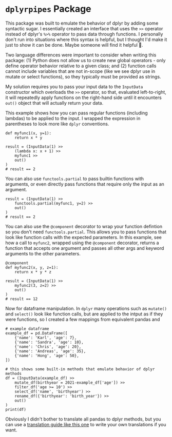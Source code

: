 # `dplyrpipes` Package

This package was built to emulate the behavior of dplyr by adding some syntactic sugar. I essentially created an interface that uses the `>>` operator instead of dplyr's `%>%` operator to pass data through functions. I personally don't run into situations where this syntax is helpful, but I thought I'd make it just to show it can be done. Maybe someone will find it helpful 🤷.

Two language differences were important to consider when writing this package: (1) Python does not allow us to create new global operators - only define operator behavior relative to a given class; and (2) function calls cannot include variables that are not in-scope (like we see dplyr use in mutate or select functions), so they typically must be provided as strings.

My solution requires you to pass your input data to the `InputData` constructor which overloads the `>>` operator, so that, evaluated left-to-right, it will repeatedly apply functions on the right-hand side until it encounters `out()` object that will actually return your data.

This example shows how you can pass regular functions (including lambdas) to be applied to the input. I wrapped the expression in parentheses to look more like `dplyr` conventions.

```
def myfunc1(x, y=1):
    return x * y

result = (InputData(1) >> 
    (lambda x: x + 1) >> 
    myfunc1 >>
    out()
)
# result == 2
```

You can also use `functools.partial` to pass builtin functions with arguments, or even directly pass functions that require only the input as an argument.

```
result = (InputData(1) >> 
    functools.partial(myfunc1, y=2) >>
    out()
)
# result == 2
```

You can also use the `@component` decorator to wrap your function defintion so you don't need `functools.partial`. This allows you to pass functions that look like function calls with the expected parameters. In this example, see how a call to `myfunc2`, wrapped using the `@component` decorator, returns a function that accepts one argument and passes all other args and keyword arguments to the other parameters.

```
@component
def myfunc2(x, y, z=1):
    return x * y * z

result = (InputData(1) >> 
    myfunc2(3, z=2) >>
    out()
)
# result == 12
```


Now for dataframe manipulation. In `dplyr` many operations such as `mutate()` and `select()` look like function calls, but are applied to the intput as if they were functions, so I created a few mappings from equivalent pandas and 

```
# example dataframe
example_df = pd.DataFrame([
    {'name': 'Karl', 'age': 7}, 
    {'name': 'Sandra', 'age': 10}, 
    {'name': 'Chris', 'age': 20},
    {'name': 'Andreas', 'age': 35},
    {'name': 'Hong', 'age': 50},
])

# this shows some built-in methods that emulate behavior of dplyr methods
df = (InputData(example_df) >> 
    mutate_df(birthyear = 2021-example_df['age']) >>
    filter_df('age >= 10') >>
    select_df('name', 'birthyear') >>
    rename_df({'birthyear': 'birth_year'}) >>
    out()
)
print(df)
```

Obviously I didn't bother to translate all pandas to dplyr methods, but you can use a [translation guide like this one](https://pandas.pydata.org/docs/getting_started/comparison/comparison_with_r.html) to write your own translations if you want.

